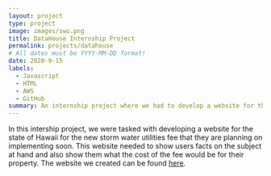 ```yaml
---
layout: project
type: project
image: images/swu.png
title: DataHouse Internship Project
permalink: projects/datahouse
# All dates must be YYYY-MM-DD format!
date: 2020-9-15
labels:
  - Javascript
  - HTML
  - AWS
  - GitHub
summary: An internship project where we had to develop a website for the state.
---
```


In this intership project, we were tasked with developing a website for the state of Hawaii for the new storm water utilities fee that they are planning on implementing soon. This website needed to show users facts on the subject at hand and also show them what the cost of the fee would be for their property. The website we created can be found [here](https://dev.cimp2021.datahouse.com/Home).
